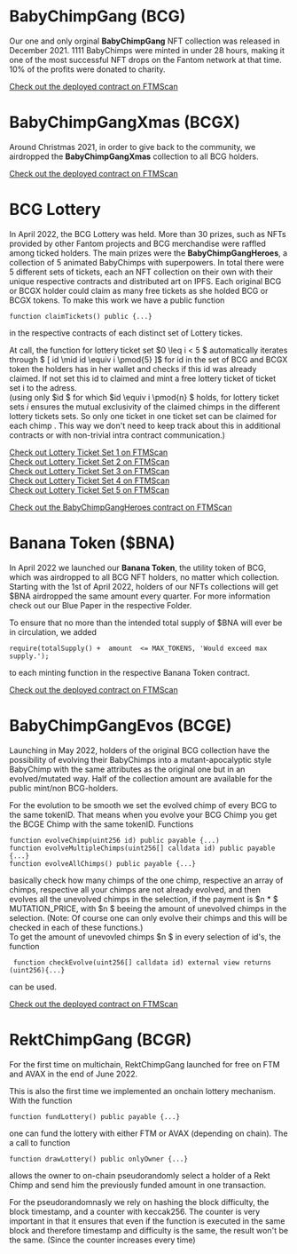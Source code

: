 # BabyChimpGang (BCG)

Our one and only orginal **BabyChimpGang** NFT collection was released in December 2021. 1111 BabyChimps were minted in under 28 hours, making it one of the most successful NFT drops on the Fantom network at that time. 10% of the profits were donated to charity.

[Check out the deployed contract on FTMScan](https://ftmscan.com/address/0x7f9893ef9726d23e249518eaa1424677b7fed6a9)

# BabyChimpGangXmas (BCGX)

Around Christmas 2021, in order to give back to the community, we airdropped the **BabyChimpGangXmas** collection to all BCG holders. 

[Check out the deployed contract on FTMScan](https://ftmscan.com/address/0x207a1521aa373a9bd44c17faf9e77397195b77f9)

# BCG Lottery
In April 2022, the BCG Lottery was held. More than 30 prizes, such as NFTs provided by other Fantom projects and BCG merchandise were raffled among ticked holders. The main prizes were the **BabyChimpGangHeroes**, a collection of 5 animated BabyChimps with superpowers. In total there were 5 different sets of tickets, each an NFT collection on their own with their unique respective contracts and distributed art on IPFS. Each original BCG or BCGX holder could claim as many free tickets as she holded BCG or BCGX tokens.
To make this work we have a public function 
```solidity
function claimTickets() public {...}
````
in the respective contracts of each distinct set of Lottery tickes.  

At call, the function for lottery ticket set  $0 \leq i < 5 $ automatically iterates through $ \[ id \mid id \equiv i \pmod{5} \]$ for id in the set of BCG and BCGX token the holders has in her wallet and checks if this id was already claimed. If not set this id to claimed and mint a free lottery ticket of ticket set i to the adress.  
(using only $id $ for which  $id \equiv i \pmod{n} $ holds, for lottery ticket sets $i$ ensures the mutual exclusivity of the claimed chimps in the different lottery tickets sets. So only one ticket in one ticket set can be claimed for each chimp . This way we don't need to keep track about this in  additional contracts or with non-trivial intra contract communication.)

[Check out Lottery Ticket Set 1 on FTMScan](https://ftmscan.com/address/0x64b375f7c8f74e00dbc46e8497ae6dc90e3f3a01)  
[Check out Lottery Ticket Set 2 on FTMScan](https://ftmscan.com/address/0x1b7cf0279f47d973fd870d295f32e4b6a10f8958)  
[Check out Lottery Ticket Set 3 on FTMScan](https://ftmscan.com/address/0xac387c08ca418c7182f17cca957b863679ea3373)  
[Check out Lottery Ticket Set 4 on FTMScan](https://ftmscan.com/address/0x91b4b3e41c755ffb4656799f41bf7bc98e84dbf7)  
[Check out Lottery Ticket Set 5 on FTMScan](https://ftmscan.com/token/0x337d54327a75d39109d046f35c76960e6cd6099b)

[Check out the BabyChimpGangHeroes contract on FTMScan](https://ftmscan.com/address/0xb926ad1b2a331049a0f19ddd2f19e82988e4b854)

# Banana Token ($BNA)
In April 2022 we launched our **Banana Token**, the utility token of BCG, which was airdropped to all BCG NFT holders, no matter which collection. Starting with the 1st of April 2022, holders of our NFTs collections will get $BNA airdropped the same amount every quarter. For more information check out  our Blue Paper in the respective Folder.

To ensure that no more than the intended total supply of $BNA will ever be in circulation, we added 
```solidity
require(totalSupply() +  amount  <= MAX_TOKENS, 'Would exceed max supply.');
```
to each minting function in the respective Banana Token contract.

[Check out the deployed contract on FTMScan](https://ftmscan.com/address/0x132331815a1d519ca461e85949c8f2ed0feaece9)

# BabyChimpGangEvos (BCGE)
Launching in May 2022, holders of the original BCG collection have the possibility of evolving their BabyChimps into a mutant-apocalyptic style BabyChimp with the same attributes as the original one but in an evolved/mutated way. Half of the collection amount are available for the public mint/non BCG-holders.

 
For the evolution to be smooth we set the evolved chimp of every BCG to the same tokenID. That means when you evolve your BCG Chimp you get the BCGE Chimp with the same tokenID. Functions 
```solidity 
function evolveChimp(uint256 id) public payable {...)
function evolveMultipleChimps(uint256[] calldata id) public payable {...}
function evolveAllChimps() public payable {...}
```
basically check how many chimps of the one chimp, respective an array of chimps, respective all your chimps are not already evolved, and then evolves all the unevolved chimps in the selection, if the payment is  $n * $ MUTATION_PRICE, with  $n $ beeing the amount of unevolved chimps in the selection. (Note: Of course one can only evolve their chimps and this will be checked in each of these functions.)  
To get the amount of unevovled chimps  $n $ in every selection of id's, the function
```solidity 
 function checkEvolve(uint256[] calldata id) external view returns (uint256){...}
```
can be used.

[Check out the deployed contract on FTMScan](https://ftmscan.com/address/0x86645fe4975b03c7653eb3010ff78a02acc7acdc)

# RektChimpGang (BCGR)

For the first time on multichain, RektChimpGang launched for free on FTM and AVAX in the end of June 2022. 

This is also the first time we implemented an onchain lottery mechanism. With the function 
```solidity
function fundLottery() public payable {...}
```
one can fund the lottery with either FTM or AVAX (depending on chain).
The a call to function
```solidity
function drawLottery() public onlyOwner {...}
```
allows the owner to on-chain pseudorandomly select a holder of a Rekt Chimp and send him the previously funded amount in one transaction. 

For the pseudorandomnasly we rely on hashing the block difficulty, the block timestamp, and a counter with keccak256. The counter is very important in that it ensures that even if the function is executed in the same block and therefore timestamp and difficulty is the same, the result won't be the same. (Since the counter increases every time)
